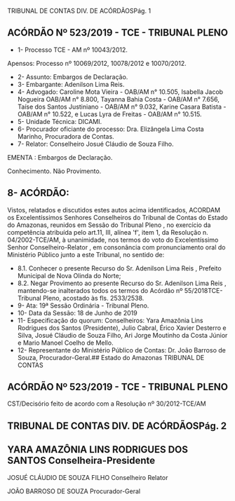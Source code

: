 TRIBUNAL DE CONTAS DIV. DE ACÓRDÃOSPág. 1

## ACÓRDÃO Nº 523/2019 - TCE - TRIBUNAL PLENO

- 1- Processo TCE - AM nº 10043/2012.

Apensos: Processo nº  10069/2012, 10078/2012 e 10070/2012.

- 2- Assunto: Embargos de Declaração.
- 3- Embargante: Adenilson Lima Reis.
- 4- Advogado: Caroline  Mota  Vieira  -  OAB/AM  n°  10.505,  Isabella  Jacob  Nogueira  OAB/AM  n°  8.800,  Tayanna  Bahia  Costa  -  OAB/AM  n°  7.656,  Taíse  dos  Santos Justiniano - OAB/AM n° 9.032, Karine Casara Batista - OAB/AM n° 10.522, e Lucas Lyra de Freitas - OAB/AM n° 10.515.
- 5- Unidade Técnica: DICAMI.
- 6- Procurador oficiante do processo: Dra. Elizângela Lima Costa Marinho, Procuradora de Contas.
- 7- Relator: Conselheiro Josué Cláudio de Souza Filho.

EMENTA : Embargos de Declaração.

Conhecimento. Não Provimento.

## 8- ACÓRDÃO:

Vistos, relatados e discutidos estes autos acima identificados, ACORDAM os Excelentíssimos Senhores Conselheiros do Tribunal de Contas do Estado do Amazonas, reunidos em Sessão do Tribunal Pleno , no exercício da competência atribuída pelo art.11, III,  alínea 'f', item 1, da Resolução n. 04/2002-TCE/AM, à unanimidade, nos termos do voto do Excelentíssimo Senhor Conselheiro-Relator , em consonância com pronunciamento oral do Ministério Público junto a este Tribunal, no sentido de:

- 8.1. Conhecer o presente Recurso do Sr. Adenilson Lima Reis , Prefeito Municipal de Nova Olinda do Norte;
- 8.2. Negar  Provimento ao  presente  Recurso  do Sr.  Adenilson  Lima Reis , mantendo-se inalterados todos os termos do Acórdão nº 55/2018TCE-Tribunal Pleno, acostado às fls. 2533/2538.
- 9- Ata: 19ª Sessão Ordinária - Tribunal Pleno.
- 10-  Data da Sessão: 18 de Junho de 2019
- 11-  Especificação do quorum: Conselheiros: Yara Amazônia Lins Rodrigues dos Santos (Presidente), Julio Cabral, Érico Xavier Desterro e Silva, Josué Cláudio de Souza Filho, Ari Jorge Moutinho da Costa Júnior e Mario Manoel Coelho de Mello.
- 12-  Representante  do  Ministério  Público  de  Contas: Dr. João  Barroso  de  Souza, Procurador-Geral.## Estado do Amazonas TRIBUNAL DE CONTAS

## ACÓRDÃO Nº 523/2019 - TCE - TRIBUNAL PLENO

CST/Decisório feito de acordo com a Resolução nº 30/2012-TCE/AM

## TRIBUNAL DE CONTAS DIV. DE ACÓRDÃOSPág. 2

## YARA AMAZÔNIA LINS RODRIGUES DOS SANTOS Conselheira-Presidente

JOSUÉ CLÁUDIO DE SOUZA FILHO Conselheiro Relator

JOÃO BARROSO DE SOUZA Procurador-Geral